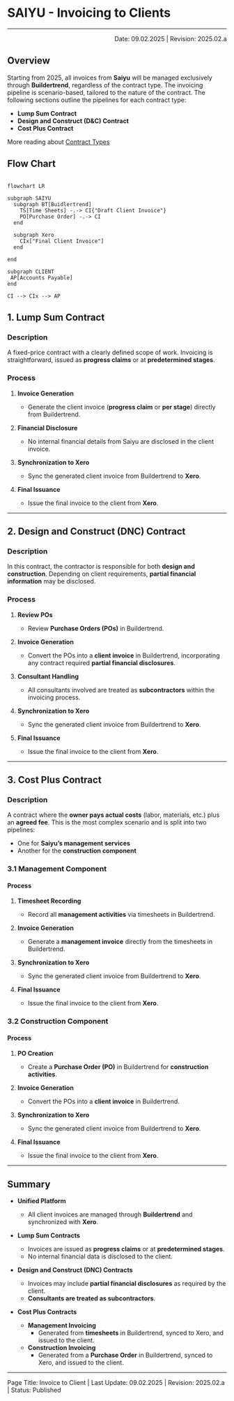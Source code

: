 # SAIYU - Invoicing to Clients 
---

<p style="text-align:right">Date: 09.02.2025 | Revision: 2025.02.a</p>

## Overview

Starting from 2025, all invoices from **Saiyu** will be managed exclusively through **Buildertrend**, regardless of the contract type. The invoicing pipeline is scenario-based, tailored to the nature of the contract. The following sections outline the pipelines for each contract type:

- **Lump Sum Contract**
- **Design and Construct (D&C) Contract**
- **Cost Plus Contract**

More reading about [Contract Types](/02-commercial/ConstructionContractExplained.md)

## Flow Chart
```mermaid

flowchart LR

subgraph SAIYU
  subgraph BT[Buidlertrend]
    TS[Time Sheets] -.-> CI{"Draft Client Invoice"}
    PO[Purchase Order] -.-> CI
  end

  subgraph Xero
  	CIx["Final Client Invoice"]
  end
  
end

subgraph CLIENT
 AP[Accounts Payable]
end

CI --> CIx --> AP

```

## 1. Lump Sum Contract

### Description
A fixed-price contract with a clearly defined scope of work. Invoicing is straightforward, issued as **progress claims** or at **predetermined stages**.

### Process

1. **Invoice Generation**  
   - Generate the client invoice (**progress claim** or **per stage**) directly from Buildertrend.

1. **Financial Disclosure**  
   - No internal financial details from Saiyu are disclosed in the client invoice.

1. **Synchronization to Xero**  
   - Sync the generated client invoice from Buildertrend to **Xero**.

1. **Final Issuance**  
   - Issue the final invoice to the client from **Xero**.

---

## 2. Design and Construct (DNC) Contract

### Description
In this contract, the contractor is responsible for both **design and construction**. Depending on client requirements, **partial financial information** may be disclosed.

### Process

1. **Review POs**  
   - Review **Purchase Orders (POs)** in Buildertrend.

2. **Invoice Generation**  
   - Convert the POs into a **client invoice** in Buildertrend, incorporating any contract required **partial financial disclosures**.

3. **Consultant Handling**  
   - All consultants involved are treated as **subcontractors** within the invoicing process.

4. **Synchronization to Xero**  
   - Sync the generated client invoice from Buildertrend to **Xero**.

5. **Final Issuance**  
   - Issue the final invoice to the client from **Xero**.

---

## 3. Cost Plus Contract

### Description
A contract where the **owner pays actual costs** (labor, materials, etc.) plus an **agreed fee**. This is the most complex scenario and is split into two pipelines:  
- One for **Saiyu’s management services**  
- Another for the **construction component**

### 3.1 Management Component

#### Process

1. **Timesheet Recording**  
   - Record all **management activities** via timesheets in Buildertrend.

2. **Invoice Generation**  
   - Generate a **management invoice** directly from the timesheets in Buildertrend.

4. **Synchronization to Xero**  
   - Sync the generated client invoice from Buildertrend to **Xero**.

5. **Final Issuance**  
   - Issue the final invoice to the client from **Xero**.

### 3.2 Construction Component

#### Process

1. **PO Creation**  
   - Create a **Purchase Order (PO)** in Buildertrend for **construction activities**.

2. **Invoice Generation**  
   - Convert the POs into a **client invoice** in Buildertrend.

4. **Synchronization to Xero**  
   - Sync the generated client invoice from Buildertrend to **Xero**.

5. **Final Issuance**  
   - Issue the final invoice to the client from **Xero**.

---

## Summary

- **Unified Platform**  
  - All client invoices are managed through **Buildertrend** and synchronized with **Xero**.

- **Lump Sum Contracts**  
  - Invoices are issued as **progress claims** or at **predetermined stages**.  
  - No internal financial data is disclosed to the client.

- **Design and Construct (DNC) Contracts**  
  - Invoices may include **partial financial disclosures** as required by the client.  
  - **Consultants are treated as subcontractors**.

- **Cost Plus Contracts**  
  - **Management Invoicing**  
    - Generated from **timesheets** in Buildertrend, synced to Xero, and issued to the client.  
  - **Construction Invoicing**  
    - Generated from a **Purchase Order** in Buildertrend, synced to Xero, and issued to the client.

---

Page Title: Invoice to Client | Last Update: 09.02.2025 | Revision: 2025.02.a | Status: Published
